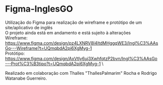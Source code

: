 # Figma-InglesGO
Utilização do Figma para realização de wireframe e protótipo de um site/aplicativo de inglês\
O projeto ainda está em andamento e está sujeito à alterações\
Wireframe: https://www.figma.com/design/pz4LXNRV8I4ItdMHggqWE3/Ingl%C3%AAsGo---Wireframe?t=UQmqbdA2pi6XgMyg-1 \
Protótipo: https://www.figma.com/design/AxVtIy6uj3XwhfqtzP2bvn/Ingl%C3%AAsGo---Prot%C3%B3tipo?t=UQmqbdA2pi6XgMyg-1 \

Realizado em colaboração com Thalles "ThallesPalmarim" Rocha e Rodrigo Watanabe Guerreiro.
